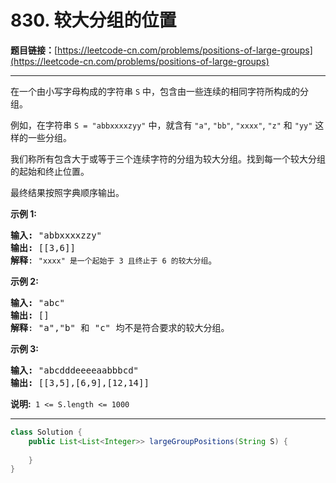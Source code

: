 # 830. 较大分组的位置

**题目链接：**[https://leetcode-cn.com/problems/positions-of-large-groups](https://leetcode-cn.com/problems/positions-of-large-groups)

---

<div class="content__1Y2H">
 <div class="notranslate">
  <p>在一个由小写字母构成的字符串&nbsp;<code>S</code>&nbsp;中，包含由一些连续的相同字符所构成的分组。</p> 
  <p>例如，在字符串 <code>S = "abbxxxxzyy"</code>&nbsp;中，就含有 <code>"a"</code>, <code>"bb"</code>, <code>"xxxx"</code>, <code>"z"</code> 和 <code>"yy"</code> 这样的一些分组。</p> 
  <p>我们称所有包含大于或等于三个连续字符的分组为较大分组。找到每一个较大分组的起始和终止位置。</p> 
  <p>最终结果按照字典顺序输出。</p> 
  <p><strong>示例&nbsp;1:</strong></p> 
  <pre class="language-text"><strong>输入: </strong>"abbxxxxzzy"
<strong>输出: </strong>[[3,6]]
<strong>解释</strong>: <code>"xxxx" 是一个起始于 3 且终止于 6 的较大分组</code>。
</pre> 
  <p><strong>示例 2:</strong></p> 
  <pre class="language-text"><strong>输入: </strong>"abc"
<strong>输出: </strong>[]
<strong>解释</strong>: "a","b" 和 "c" 均不是符合要求的较大分组。
</pre> 
  <p><strong>示例 3:</strong></p> 
  <pre class="language-text"><strong>输入: </strong>"abcdddeeeeaabbbcd"
<strong>输出: </strong>[[3,5],[6,9],[12,14]]</pre> 
  <p><strong>说明:&nbsp;</strong>&nbsp;<code>1 &lt;= S.length &lt;= 1000</code></p> 
 </div>
</div>

---

```java
class Solution {
    public List<List<Integer>> largeGroupPositions(String S) {
        
    }
}
```